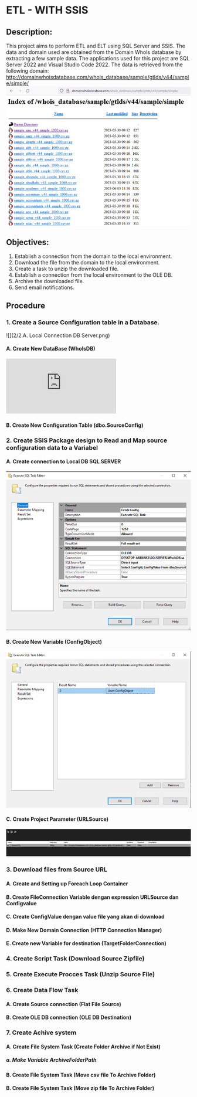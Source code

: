 # ETL - WITH SSIS

## Description:
This project aims to perform ETL and ELT using SQL Server and SSIS. The data and domain used are obtained from the Domain WhoIs database by extracting a few sample data. The applications used for this project are SQL Server 2022 and Visual Studio Code 2022. The data is retrieved from the following domain: http://domainwhoisdatabase.com/whois_database/sample/gtlds/v44/sample/simple/
![](https://github.com/Ujeeg/Project-ETL-ELT-SSIS-WHOIS/blob/bf78899c8df9f19fae7737d5fe9e1f113593fdc8/1/Domain.png)


## Objectives:

1. Establish a connection from the domain to the local environment.
2. Download the file from the domain to the local environment.
3.  Create a task to unzip the downloaded file.
4. Establish a connection from the local environment to the OLE DB.
5. Archive the downloaded file.
6. Send email notifications.



## Procedure
### 1. Create a Source Configuration table in a Database.
![](2/2.A. Local Connection DB Server.png)


#### A. Create New DataBase (WhoIsDB)
![](https://github.com/Ujeeg/Project-ETL-ELT-SSIS-WHOIS/blob/677a031628d54e74ce8c577286802082c6e2981f/Whois%20Query.sql)

#### B. Create New Configuration Table (dbo.SourceConfig)


### 2. Create SSIS Package design to Read and Map source configuration data to a Variabel


#### A. Create connection to Local DB SQL SERVER
![](https://github.com/Ujeeg/Project-ETL-ELT-SSIS-WHOIS/blob/d4e121a16237f40f5b11328ad4d4de325ee70996/2/2.A.%20Local%20Connection%20DB%20Server.png)

#### B. Create New Variable (ConfigObject)
![](https://github.com/Ujeeg/Project-ETL-ELT-SSIS-WHOIS/blob/d4e121a16237f40f5b11328ad4d4de325ee70996/2/2.B.%20Make%20New%20Variable.png)

#### C. Create Project Parameter (URLSource)
![](https://github.com/Ujeeg/Project-ETL-ELT-SSIS-WHOIS/blob/677a031628d54e74ce8c577286802082c6e2981f/2/2.C.%20Make%20Parameter.png)


### 3. Download files from Source URL
#### A. Create and Setting up Foreach Loop Container 
#### B. Create FileConnection Variable dengan expression URLSource dan Configvalue
#### C. Create ConfigValue dengan value file yang akan di download
#### D. Make New Domain Connection (HTTP Connection Manager)
#### E. Create new Variable for destination (TargetFolderConnection)
### 4. Create Script Task (Download Source Zipfile)
### 5. Create Execute Procces Task (Unzip Source File)
### 6. Create Data Flow Task
#### A. Create Source connection (Flat File Source)
#### B. Create OLE DB connection (OLE DB Destination)
### 7. Create Achive system
#### A. Create File System Task (Create Folder Archive if Not Exist)
##### a. Make Variable ArchiveFolderPath
#### B. Create File System Task (Move csv file To Archive Folder)
#### B. Create File System Task (Move zip file To Archive Folder)
